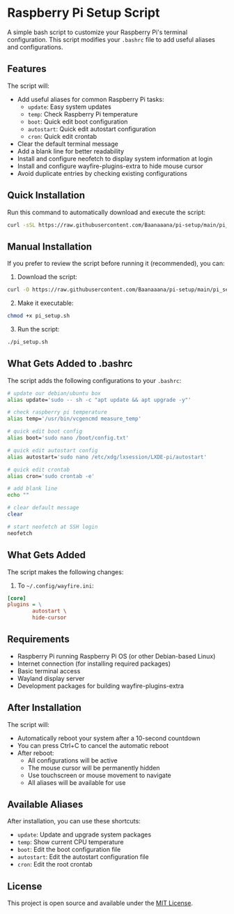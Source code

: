 # Raspberry Pi Setup Script

A simple bash script to customize your Raspberry Pi's terminal configuration. This script modifies your `.bashrc` file to add useful aliases and configurations.

## Features

The script will:
- Add useful aliases for common Raspberry Pi tasks:
  - `update`: Easy system updates
  - `temp`: Check Raspberry Pi temperature
  - `boot`: Quick edit boot configuration
  - `autostart`: Quick edit autostart configuration
  - `cron`: Quick edit crontab
- Clear the default terminal message
- Add a blank line for better readability
- Install and configure neofetch to display system information at login
- Install and configure wayfire-plugins-extra to hide mouse cursor
- Avoid duplicate entries by checking existing configurations

## Quick Installation

Run this command to automatically download and execute the script:

```bash
curl -sSL https://raw.githubusercontent.com/Baanaaana/pi-setup/main/pi_setup.sh | bash
```

## Manual Installation

If you prefer to review the script before running it (recommended), you can:

1. Download the script:

```bash
curl -O https://raw.githubusercontent.com/Baanaaana/pi-setup/main/pi_setup.sh
```

2. Make it executable:

```bash
chmod +x pi_setup.sh
```

3. Run the script:

```bash
./pi_setup.sh
```

## What Gets Added to .bashrc

The script adds the following configurations to your `.bashrc`:

```bash
# update our debian/ubuntu box
alias update='sudo -- sh -c "apt update && apt upgrade -y"'

# check raspberry pi temperature
alias temp='/usr/bin/vcgencmd measure_temp'

# quick edit boot config
alias boot='sudo nano /boot/config.txt'

# quick edit autostart config
alias autostart='sudo nano /etc/xdg/lxsession/LXDE-pi/autostart'

# quick edit crontab
alias cron='sudo crontab -e'

# add blank line
echo ""

# clear default message
clear

# start neofetch at SSH login
neofetch
```

## What Gets Added

The script makes the following changes:

1. To `~/.config/wayfire.ini`:

```ini
[core]
plugins = \
        autostart \
        hide-cursor
```

## Requirements

- Raspberry Pi running Raspberry Pi OS (or other Debian-based Linux)
- Internet connection (for installing required packages)
- Basic terminal access
- Wayland display server
- Development packages for building wayfire-plugins-extra

## After Installation

The script will:
- Automatically reboot your system after a 10-second countdown
- You can press Ctrl+C to cancel the automatic reboot
- After reboot:
  - All configurations will be active
  - The mouse cursor will be permanently hidden
  - Use touchscreen or mouse movement to navigate
  - All aliases will be available for use

## Available Aliases

After installation, you can use these shortcuts:
- `update`: Update and upgrade system packages
- `temp`: Show current CPU temperature
- `boot`: Edit the boot configuration file
- `autostart`: Edit the autostart configuration file
- `cron`: Edit the root crontab

## License

This project is open source and available under the [MIT License](LICENSE).
